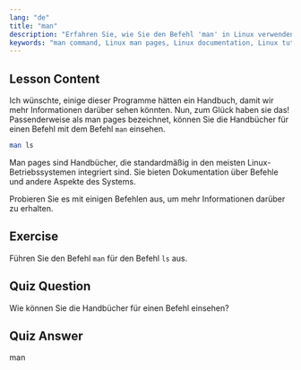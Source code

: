 ```yaml
---
lang: "de"
title: "man"
description: "Erfahren Sie, wie Sie den Befehl 'man' in Linux verwenden, um auf Befehls-Handbücher zuzugreifen. Entdecken Sie essentielle Linux-Dokumentation für Anfänger und verbessern Sie Ihre Kommandozeilen-Fähigkeiten."
keywords: "man command, Linux man pages, Linux documentation, Linux tutorial, command line guide, beginner Linux"
---
```


## Lesson Content

Ich wünschte, einige dieser Programme hätten ein Handbuch, damit wir mehr Informationen darüber sehen könnten. Nun, zum Glück haben sie das! Passenderweise als man pages bezeichnet, können Sie die Handbücher für einen Befehl mit dem Befehl `man` einsehen.

```bash
man ls
```

Man pages sind Handbücher, die standardmäßig in den meisten Linux-Betriebssystemen integriert sind. Sie bieten Dokumentation über Befehle und andere Aspekte des Systems.

Probieren Sie es mit einigen Befehlen aus, um mehr Informationen darüber zu erhalten.

## Exercise

Führen Sie den Befehl `man` für den Befehl `ls` aus.

## Quiz Question

Wie können Sie die Handbücher für einen Befehl einsehen?

## Quiz Answer

man
